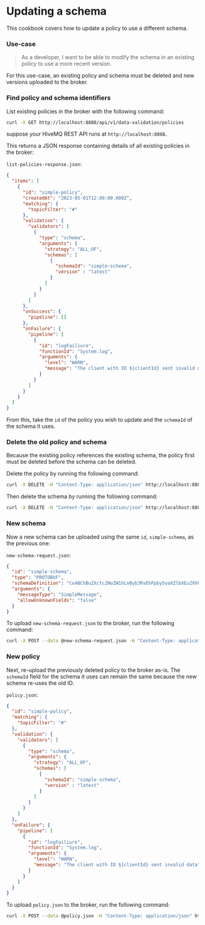 # Updating a schema
This cookbook covers how to update a policy to use a different schema.


### Use-case 
> As a developer, I want to be able to modify the schema in an existing policy to use a more recent version.

For this use-case, an existing policy and schema must be deleted and new versions uploaded to the broker.


### Find policy and schema identifiers

List existing policies in the broker with the following command:

```bash
curl -X GET http://localhost:8888/api/v1/data-validation/policies
```

suppose your HiveMQ REST API runs at `http://localhost:8888`.

This returns a JSON response containing details of all existing policies in the broker:

`list-policies-response.json`:
```json
{
  "items": [
    {
      "id": "simple-policy",
      "createdAt": "2023-05-01T12:00:00.000Z",
      "matching": {
        "topicFilter": "#"
      },
      "validation": {
        "validators": [
          {
            "type": "schema",
            "arguments": {
              "strategy": "ALL_OF",
              "schemas": [
                {
                  "schemaId": "simple-schema",
                  "version" : "latest"
                }
              ]
            }
          }
        ]
      },
      "onSuccess": {
        "pipeline": []
      },
      "onFailure": {
        "pipeline": [
          {
            "id": "logFailiure",
            "functionId": "System.log",
            "arguments": {
              "level": "WARN",
              "message": "The client with ID ${clientId} sent invalid data"
            }
          }
        ]
      }
    }
  ]
}
```

From this, take the `id` of the policy you wish to update and the `schemaId` of the schema it uses.


### Delete the old policy and schema

Because the existing policy references the existing schema, the policy first must be deleted before the schema can be deleted.

Delete the policy by running the following command:

```bash
curl -X DELETE -H "Content-Type: application/json" http://localhost:8888/api/v1/data-validation/policies/simple-policy
```

Then delete the schema by running the following command:

```bash
curl -X DELETE -H "Content-Type: application/json" http://localhost:8888/api/v1/data-validation/schemas/simple-schema
```


### New schema

Now a new schema can be uploaded using the same `id`, `simple-schema`, as the previous one:

`new-schema-request.json`:
```json
{
  "id": "simple-schema",
  "type": "PROTOBUF",
  "schemaDefinition": "Co4BChBuZXctc2NoZW1hLnByb3RvEhFpby5oaXZlbXEuZXhhbXBsZSJfCg1TaW1wbGVNZXNzYWdlEiEKDHN0b3JhZ2VfdXNlZBgBIAEoA1ILc3RvcmFnZVVzZWQSKwoRc3RvcmFnZV9hdmFpbGFibGUYAiABKANSEHN0b3JhZ2VBdmFpbGFibGViBnByb3RvMw==",
  "arguments": {
    "messageType": "SimpleMessage",
    "allowUnknownFields": "false"
  }
}
```

To upload `new-schema-request.json` to the broker, run the following command:

```bash
curl -X POST --data @new-schema-request.json -H "Content-Type: application/json" http://localhost:8888/api/v1/data-validation/schemas
```


### New policy

Next, re-upload the previously deleted policy to the broker as-is. The `schemaId` field for the schema it uses can remain the same because the new schema re-uses the old ID.

`policy.json`:
```json
{
  "id": "simple-policy",
  "matching": {
    "topicFilter": "#"
  },
  "validation": {
    "validators": [
      {
        "type": "schema",
        "arguments": {
          "strategy": "ALL_OF",
          "schemas": [
            {
              "schemaId": "simple-schema",
              "version" : "latest"
            }
          ]
        }
      }
    ]
  },
  "onFailure": {
    "pipeline": [
      {
        "id": "logFailiure",
        "functionId": "System.log",
        "arguments": {
          "level": "WARN",
          "message": "The client with ID ${clientId} sent invalid data"
        }
      }
    ]
  }
}

```

To upload `policy.json` to the broker, run the following command:

```bash
curl -X POST --data @policy.json -H "Content-Type: application/json" http://localhost:8888/api/v1/data-validation/policies
```
